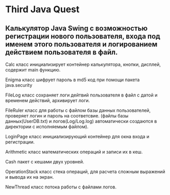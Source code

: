 # Third Java Quest

## Калькулятор Java Swing с возможностью регистрации нового пользователя, входа под именем этого пользователя и логированием действием пользователя в файл.

Calc класс инициализирует контейнер калькулятора, кнопки, дисплей, содержит main функцию.

Enigma класс шифрует пароль в md5 код при помощи пакета java.security

FileLog класс сохраняет логи дейтвий пользователя в файл с датой и временем действий, архивирует логи.

FileRuler класс для работы с файлом базы данных пользователей, проверяет логин и пароль на соответсвие.
(файлы базы данных(UserDB.txt) и логов(Log/Log.log) автоматически создаются в директории с исполняемым файлом).

LoginPage класс инициализирующий контейнер для окна входа и регистрации.

Arithmetic класс математических операций и записи их в кеш.

Cash пакет с кешами двух уровней.

OperationStack класс стека операций, для расчета сложным выражений и вывода их на экран.

NewThread класс потока работы с файлами логов.